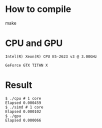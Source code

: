 # How to compile

make

# CPU and GPU

```
Intel(R) Xeon(R) CPU E5-2623 v3 @ 3.00GHz
```


```
GeForce GTX TITAN X
```

# Result

```
$ ./cpu # 1 core
Elapsed 0.000459
$ ./simd # 1 core
Elapsed 0.000102
$ ./gpu
Elapsed 0.000066
```
